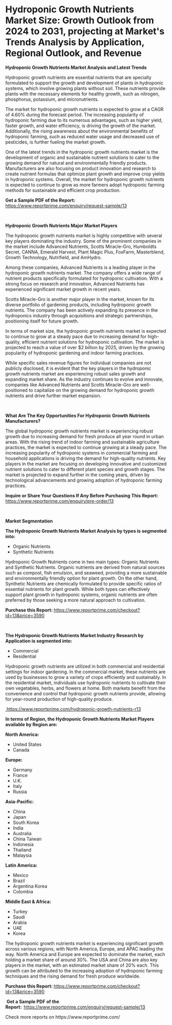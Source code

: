 <p><h1>Hydroponic Growth Nutrients Market Size: Growth Outlook from 2024 to 2031, projecting at Market's Trends Analysis by Application, Regional Outlook, and Revenue</h1></p><p><strong>Hydroponic Growth Nutrients Market Analysis and Latest Trends</strong></p>
<p><p>Hydroponic growth nutrients are essential nutrients that are specially formulated to support the growth and development of plants in hydroponic systems, which involve growing plants without soil. These nutrients provide plants with the necessary elements for healthy growth, such as nitrogen, phosphorus, potassium, and micronutrients.</p><p>The market for hydroponic growth nutrients is expected to grow at a CAGR of 4.60% during the forecast period. The increasing popularity of hydroponic farming due to its numerous advantages, such as higher yield, faster growth, and water efficiency, is driving the growth of the market. Additionally, the rising awareness about the environmental benefits of hydroponic farming, such as reduced water usage and decreased use of pesticides, is further fueling the market growth.</p><p>One of the latest trends in the hydroponic growth nutrients market is the development of organic and sustainable nutrient solutions to cater to the growing demand for natural and environmentally friendly products. Manufacturers are also focusing on product innovation and research to create nutrient formulas that optimize plant growth and improve crop yields in hydroponic systems. Overall, the market for hydroponic growth nutrients is expected to continue to grow as more farmers adopt hydroponic farming methods for sustainable and efficient crop production.</p></p>
<p><strong>Get a Sample PDF of the Report:&nbsp;</strong> <a href="https://www.reportprime.com/enquiry/request-sample/13">https://www.reportprime.com/enquiry/request-sample/13</a></p>
<p>&nbsp;</p>
<p><strong>Hydroponic Growth Nutrients Major Market Players</strong></p>
<p><p>The hydroponic growth nutrients market is highly competitive with several key players dominating the industry. Some of the prominent companies in the market include Advanced Nutrients, Scotts Miracle-Gro, Humboldts Secret, CANNA, Emerald Harvest, Plant Magic Plus, FoxFarm, Masterblend, Growth Technology, Nutrifield, and AmHydro.</p><p>Among these companies, Advanced Nutrients is a leading player in the hydroponic growth nutrients market. The company offers a wide range of nutrient products specifically formulated for hydroponic cultivation. With a strong focus on research and innovation, Advanced Nutrients has experienced significant market growth in recent years.</p><p>Scotts Miracle-Gro is another major player in the market, known for its diverse portfolio of gardening products, including hydroponic growth nutrients. The company has been actively expanding its presence in the hydroponics industry through acquisitions and strategic partnerships, positioning itself for future growth.</p><p>In terms of market size, the hydroponic growth nutrients market is expected to continue to grow at a steady pace due to increasing demand for high-quality, efficient nutrient solutions for hydroponic cultivation. The market is projected to reach a value of over $2 billion by 2025, driven by the growing popularity of hydroponic gardening and indoor farming practices.</p><p>While specific sales revenue figures for individual companies are not publicly disclosed, it is evident that the key players in the hydroponic growth nutrients market are experiencing robust sales growth and expanding market share. As the industry continues to evolve and innovate, companies like Advanced Nutrients and Scotts Miracle-Gro are well-positioned to capitalize on the growing demand for hydroponic growth nutrients and drive further market expansion.</p></p>
<p>&nbsp;</p>
<p><strong>What Are The Key Opportunities For Hydroponic Growth Nutrients Manufacturers?</strong></p>
<p><p>The global hydroponic growth nutrients market is experiencing robust growth due to increasing demand for fresh produce all year round in urban areas. With the rising trend of indoor farming and sustainable agriculture practices, the market is expected to continue growing at a steady pace. The increasing popularity of hydroponic systems in commercial farming and household applications is driving the demand for high-quality nutrients. Key players in the market are focusing on developing innovative and customized nutrient solutions to cater to different plant species and growth stages. The market is projected to expand further in the coming years, driven by technological advancements and growing adoption of hydroponic farming practices.</p></p>
<p><strong>Inquire or Share Your Questions If Any Before Purchasing This Report:</strong> <a href="https://www.reportprime.com/enquiry/pre-order/13">https://www.reportprime.com/enquiry/pre-order/13</a></p>
<p>&nbsp;</p>
<p><strong>Market Segmentation</strong></p>
<p><strong>The Hydroponic Growth Nutrients Market Analysis by types is segmented into:</strong></p>
<p><ul><li>Organic Nutrients</li><li>Synthetic Nutrients</li></ul></p>
<p><p>Hydroponic Growth Nutrients come in two main types: Organic Nutrients and Synthetic Nutrients. Organic nutrients are derived from natural sources such as compost, fish emulsion, and seaweed, providing a more sustainable and environmentally friendly option for plant growth. On the other hand, Synthetic Nutrients are chemically formulated to provide specific ratios of essential nutrients for plant growth. While both types can effectively support plant growth in hydroponic systems, organic nutrients are often preferred by those seeking a more natural approach to cultivation.</p></p>
<p><strong>Purchase this Report:&nbsp;</strong><a href="https://www.reportprime.com/checkout?id=13&price=3590">https://www.reportprime.com/checkout?id=13&price=3590</a></p>
<p>&nbsp;</p>
<p><strong>The Hydroponic Growth Nutrients Market Industry Research by Application is segmented into:</strong></p>
<p><ul><li>Commercial</li><li>Residential</li></ul></p>
<p><p>Hydroponic growth nutrients are utilized in both commercial and residential settings for indoor gardening. In the commercial market, these nutrients are used by businesses to grow a variety of crops efficiently and sustainably. In the residential market, individuals use hydroponic nutrients to cultivate their own vegetables, herbs, and flowers at home. Both markets benefit from the convenience and control that hydroponic growth nutrients provide, allowing for year-round production of high-quality produce.</p></p>
<p><a href="https://www.reportprime.com/hydroponic-growth-nutrients-r13">&nbsp;https://www.reportprime.com/hydroponic-growth-nutrients-r13</a></p>
<p><strong>In terms of Region, the Hydroponic Growth Nutrients Market Players available by Region are:</strong></p>
<p>
    <p> <strong> North America: </strong>
        <ul>
            <li>United States</li>
            <li>Canada</li>
        </ul>
        </p> 
    <p> <strong> Europe: </strong>
        <ul>
            <li>Germany</li>
            <li>France</li>
            <li>U.K.</li>
            <li>Italy</li>
            <li>Russia</li>
        </ul>
        </p> 
    <p> <strong> Asia-Pacific: </strong>
        <ul>
            <li>China</li>
            <li>Japan</li>
            <li>South Korea</li>
            <li>India</li>
            <li>Australia</li>
            <li>China Taiwan</li>
            <li>Indonesia</li>
            <li>Thailand</li>
            <li>Malaysia</li>
        </ul>
        </p> 
    <p> <strong> Latin America: </strong>
        <ul>
            <li>Mexico</li>
            <li>Brazil</li>
            <li>Argentina Korea</li>
            <li>Colombia</li>
        </ul>
        </p> 
    <p> <strong> Middle East & Africa: </strong>
        <ul>
            <li>Turkey</li>
            <li>Saudi</li>
            <li>Arabia</li>
            <li>UAE</li>
            <li>Korea</li>
        </ul>
    </p>
    </p>
<p><p>The hydroponic growth nutrients market is experiencing significant growth across various regions, with North America, Europe, and APAC leading the way. North America and Europe are expected to dominate the market, each holding a market share of around 30%. The USA and China are also key players in the market, with an estimated market share of 20% each. This growth can be attributed to the increasing adoption of hydroponic farming techniques and the rising demand for fresh produce worldwide.</p></p>
<p><strong>Purchase this Report: </strong><a href="https://www.reportprime.com/checkout?id=13&price=3590">https://www.reportprime.com/checkout?id=13&price=3590</a></p>
<p>&nbsp;<strong>Get a Sample PDF of the Report:&nbsp;&nbsp;</strong><a href="https://www.reportprime.com/enquiry/request-sample/13">https://www.reportprime.com/enquiry/request-sample/13</a></p>
<p><strong></strong></p>
<p>Check more reports on https://www.reportprime.com/</p>